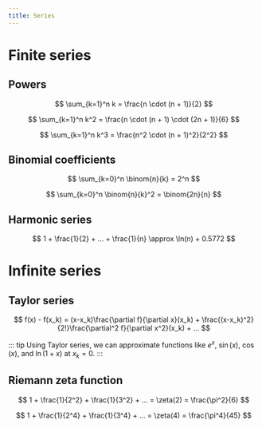 ```yaml
---
title: Series
---
```


# Finite series

## Powers
$$
\sum_{k=1}^n k = \frac{n \cdot (n + 1)}{2}
$$

$$
\sum_{k=1}^n k^2 = \frac{n \cdot (n + 1) \cdot (2n + 1)}{6}
$$

$$
\sum_{k=1}^n k^3 = \frac{n^2 \cdot (n + 1)^2}{2^2}
$$

## Binomial coefficients

$$
\sum_{k=0}^n \binom{n}{k} = 2^n
$$

$$
\sum_{k=0}^n  \binom{n}{k}^2 = \binom{2n}{n}
$$

## Harmonic series

$$
1 + \frac{1}{2} + ... + \frac{1}{n} \approx \ln(n) + 0.5772
$$

# Infinite series
## Taylor series

$$
f(x) - f(x_k) = (x-x_k)\frac{\partial f}{\partial x}(x_k) + \frac{(x-x_k)^2}{2!}\frac{\partial^2 f}{\partial x^2}(x_k) +  ...
$$

::: tip
Using Taylor series, we can approximate functions like $e^x$, $\sin(x)$, $\cos(x)$, and $\ln(1+x)$ at $x_k=0$.
:::

## Riemann zeta function

$$
1 + \frac{1}{2^2} + \frac{1}{3^2} + ... = \zeta(2) = \frac{\pi^2}{6}
$$

$$
1 + \frac{1}{2^4} + \frac{1}{3^4} + ... = \zeta(4) = \frac{\pi^4}{45}
$$
